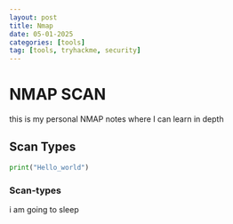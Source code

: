 ```yaml
---
layout: post
title: Nmap
date: 05-01-2025
categories: [tools]
tag: [tools, tryhackme, security]
---
```



# NMAP SCAN

this is my personal NMAP notes where I can learn in depth


## Scan Types

```python
print("Hello_world")
```

### Scan-types

i am going to sleep 
